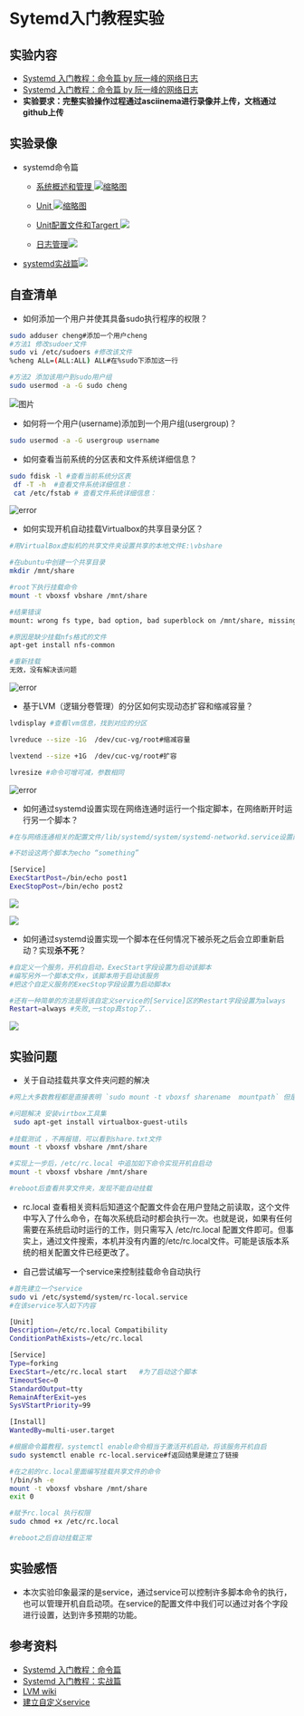 

# Sytemd入门教程实验

## 实验内容
- [Systemd 入门教程：命令篇 by 阮一峰的网络日志](http://www.ruanyifeng.com/blog/2016/03/systemd-tutorial-commands.html)
- [Systemd 入门教程：命令篇 by 阮一峰的网络日志](http://www.ruanyifeng.com/blog/2016/03/systemd-tutorial-part-two.html)
- **实验要求：完整实验操作过程通过asciinema进行录像并上传，文档通过github上传**

## 实验录像
- systemd命令篇
    - [系统概述和管理 ![缩略图](https://asciinema.org/a/237329.png)](https://asciinema.org/a/237329) 
    - [Unit ![缩略图](https://asciinema.org/a/237347.png)](https://asciinema.org/a/237347)
    - [Unit配置文件和Targert ![](https://asciinema.org/a/237357.png)](https://asciinema.org/a/237357)
   
    - [日志管理![](https://asciinema.org/a/237363.png)](https://asciinema.org/a/237363)
    
- [systemd实战篇![](https://asciinema.org/a/236634.png)](https://asciinema.org/a/236634)

## 自查清单
- 如何添加一个用户并使其具备sudo执行程序的权限？
```bash
sudo adduser cheng#添加一个用户cheng
#方法1 修改sudoer文件
sudo vi /etc/sudoers #修改该文件
%cheng ALL=(ALL:ALL) ALL#在%sudo下添加这一行

#方法2 添加该用户到sudo用户组
sudo usermod -a -G sudo cheng
```
![图片](https://github.com/CUCCS/linux-2019-czHappy/blob/exp03/exp03/image/sudo.PNG?raw=true)
- 如何将一个用户(username)添加到一个用户组(usergroup)？ 
```bash
sudo usermod -a -G usergroup username
```
  
- 如何查看当前系统的分区表和文件系统详细信息？
```bash
sudo fdisk -l #查看当前系统分区表
 df -T -h  #查看文件系统详细信息：
 cat /etc/fstab # 查看文件系统详细信息：
```
![error](https://github.com/CUCCS/linux-2019-czHappy/blob/exp03/exp03/image/分区.PNG?raw=true)
   
- 如何实现开机自动挂载Virtualbox的共享目录分区？
 ```bash
#用VirtualBox虚拟机的共享文件夹设置共享的本地文件E:\vbshare

#在ubuntu中创建一个共享目录
mkdir /mnt/share

#root下执行挂载命令
mount -t vboxsf vbshare /mnt/share
 
#结果错误
mount: wrong fs type, bad option, bad superblock on /mnt/share, missing codepage or helper program, or other error

#原因是缺少挂载nfs格式的文件
apt-get install nfs-common

#重新挂载 
无效，没有解决该问题

```
![error](https://github.com/CUCCS/linux-2019-czHappy/blob/exp03/exp03/image/error.PNG?raw=true)

- 基于LVM（逻辑分卷管理）的分区如何实现动态扩容和缩减容量？
```bash
lvdisplay #查看lvm信息，找到对应的分区

lvreduce --size -1G  /dev/cuc-vg/root#缩减容量

lvextend --size +1G  /dev/cuc-vg/root#扩容

lvresize #命令可增可减，参数相同
```
![error](https://github.com/CUCCS/linux-2019-czHappy/blob/exp03/exp03/image/缩容.PNG?raw=true)
- 如何通过systemd设置实现在网络连通时运行一个指定脚本，在网络断开时运行另一个脚本？
```bash
#在与网络连通相关的配置文件/lib/systemd/system/systemd-networkd.service设置两个字段

#不妨设这两个脚本为echo “something”

[Service]
ExecStartPost=/bin/echo post1
ExecStopPost=/bin/echo post2 
```
![](https://github.com/CUCCS/linux-2019-czHappy/blob/exp03/exp03/image/Exec.PNG?raw=true)

![](https://github.com/CUCCS/linux-2019-czHappy/blob/exp03/exp03/image/echo.PNG?raw=true)

- 如何通过systemd设置实现一个脚本在任何情况下被杀死之后会立即重新启动？实现**杀不死**？
```bash
#自定义一个服务，开机自启动，ExecStart字段设置为启动该脚本
#编写另外一个脚本文件x，该脚本用于启动该服务
#把这个自定义服务的ExecStop字段设置为启动脚本x

#还有一种简单的方法是将该自定义service的[Service]区的Restart字段设置为always 
Restart=always #失败,一stop真stop了..
```
![](https://github.com/CUCCS/linux-2019-czHappy/blob/exp03/exp03/image/fail.PNG?raw=true)


## 实验问题
- 关于自动挂载共享文件夹问题的解决

 ```bash
 #网上大多数教程都是直接表明 `sudo mount -t vboxsf sharename  mountpath` 但是会报挂载点文件类型错误
 
#问题解决 安装virtbox工具集
  sudo apt-get install virtualbox-guest-utils
  
#挂载测试 ，不再报错，可以看到share.txt文件
 mount -t vboxsf vbshare /mnt/share
 
 #实现上一步后，/etc/rc.local 中追加如下命令实现开机自启动
 mount -t vboxsf vbshare /mnt/share
 
 #reboot后查看共享文件夹，发现不能自动挂载
 ```
 - rc.local
 查看相关资料后知道这个配置文件会在用户登陆之前读取，这个文件中写入了什么命令，在每次系统启动时都会执行一次。也就是说，如果有任何需要在系统启动时运行的工作，则只需写入 /etc/rc.local 配置文件即可。但事实上，通过文件搜索，本机并没有内置的/etc/rc.local文件。可能是该版本系统的相关配置文件已经更改了。
 
 - 自己尝试编写一个service来控制挂载命令自动执行
 ```bash
#首先建立一个service 
sudo vi /etc/systemd/system/rc-local.service
#在该service写入如下内容

[Unit]
Description=/etc/rc.local Compatibility
ConditionPathExists=/etc/rc.local 
 
[Service]
Type=forking
ExecStart=/etc/rc.local start   #为了启动这个脚本
TimeoutSec=0
StandardOutput=tty
RemainAfterExit=yes
SysVStartPriority=99
 
[Install]
WantedBy=multi-user.target

#根据命令篇教程，systemctl enable命令相当于激活开机启动，将该服务开机自启
sudo systemctl enable rc-local.service#f返回结果是建立了链接

#在之前的rc.local里面编写挂载共享文件的命令
!/bin/sh -e
mount -t vboxsf vbshare /mnt/share
exit 0

#赋予rc.local 执行权限
sudo chmod +x /etc/rc.local

#reboot之后自动挂载正常
```
 
 ## 实验感悟
 - 本次实验印象最深的是service，通过service可以控制许多脚本命令的执行，也可以管理开机自启动项。在service的配置文件中我们可以通过对各个字段进行设置，达到许多预期的功能。



## 参考资料
- [Systemd 入门教程：命令篇](http://www.ruanyifeng.com/blog/2016/03/systemd-tutorial-commands.html)
- [Systemd 入门教程：实战篇](http://www.ruanyifeng.com/blog/2016/03/systemd-tutorial-part-two.html)
- [LVM wiki](https://wiki.debian.org/LVM)
- [建立自定义service](https://wiki.debian.org/systemd/Services?highlight=%28systemctl%29%7C%28service%29)

